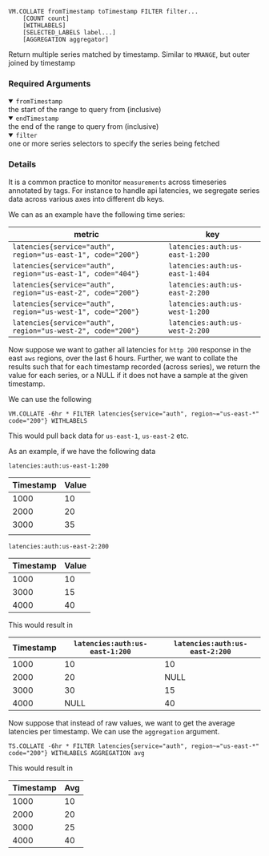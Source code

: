 ```
VM.COLLATE fromTimestamp toTimestamp FILTER filter...
    [COUNT count]
    [WITHLABELS]
    [SELECTED_LABELS label...]
    [AGGREGATION aggregator]
```

Return multiple series matched by timestamp. Similar to `MRANGE`, but outer joined by timestamp

### Required Arguments

<details open><summary><code>fromTimestamp</code></summary>
the start of the range to query from (inclusive)
</details>

<details open><summary><code>endTimestamp</code></summary>
the end of the range to query from (inclusive)
</details>

<details open><summary><code>filter</code></summary>
one or more series selectors to specify the series being fetched
</details>

### Details

It is a common practice to monitor `measurements` across timeseries annotated by tags. For instance
to handle api latencies, we segregate series data across various axes into different db keys.

We can as an example have the following time series:

| metric                                                      | key                             |
|-------------------------------------------------------------|---------------------------------|
| `latencies{service="auth", region="us-east-1", code="200"}` | `latencies:auth:us-east-1:200`  |
| `latencies{service="auth", region="us-east-1", code="404"}` | `latencies:auth:us-east-1:404`  |
| `latencies{service="auth", region="us-east-2", code="200"}` | `latencies:auth:us-east-2:200`  |
| `latencies{service="auth", region="us-west-1", code="200"}` | `latencies:auth:us-west-1:200`  |
| `latencies{service="auth", region="us-west-2", code="200"}` | `latencies:auth:us-west-2:200`  |


Now suppose we want to gather all latencies for `http 200` response in the east `aws` regions, over the last 6 hours. Further,
we want to collate the results such that for each timestamp recorded (across series), we return the value for each series, 
or a NULL if it does not have a sample at the given timestamp.

We can use the following

```aiignore
VM.COLLATE -6hr * FILTER latencies{service="auth", region~="us-east-*" code="200"} WITHLABELS
```

This would pull back data for `us-east-1`, `us-east-2` etc. 

As an example, if we have the following data

`latencies:auth:us-east-1:200`

| Timestamp | Value |
|-----------|-------|
| 1000      | 10    |
| 2000      | 20    |
| 3000      | 35    |
|           |       |

`latencies:auth:us-east-2:200`

| Timestamp | Value |
|-----------|-------|
| 1000      | 10    |
| 3000      | 15    |
| 4000      | 40    |


This would result in 

| Timestamp | `latencies:auth:us-east-1:200` | `latencies:auth:us-east-2:200` |
|-----------|--------------------------------|--------------------------------|
| 1000      | 10                             | 10                             |
| 2000      | 20                             | NULL                           |
| 3000      | 30                             | 15                             |
| 4000      | NULL                           | 40                             |

Now suppose that instead of raw values, we want to get the average latencies per timestamp. We can use the `aggregation` argument.

```aiignore
TS.COLLATE -6hr * FILTER latencies{service="auth", region~="us-east-*" code="200"} WITHLABELS AGGREGATION avg
```

This would result in

| Timestamp | Avg | 
|-----------|-----|
| 1000      | 10  |
| 2000      | 20  |
| 3000      | 25  |
| 4000      | 40  |
